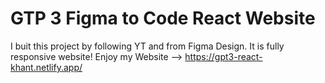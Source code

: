 # GTP 3 Figma to Code React Website

I buit this project by following YT and from Figma Design. 
It is fully responsive website!
Enjoy my Website --> https://gpt3-react-khant.netlify.app/

